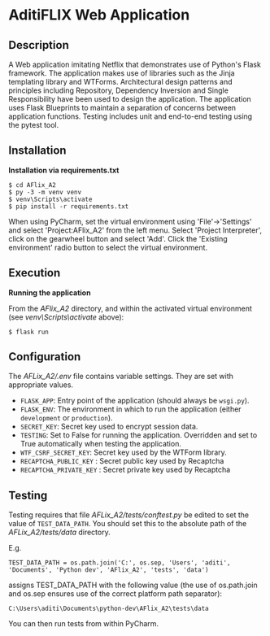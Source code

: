 # AditiFLIX Web Application

## Description

A Web application imitating Netflix that demonstrates use of Python's Flask framework. The application makes use of libraries such as the Jinja templating library and WTForms. Architectural design patterns and principles including Repository, Dependency Inversion and Single Responsibility have been used to design the application. The application uses Flask Blueprints to maintain a separation of concerns between application functions. Testing includes unit and end-to-end testing using the pytest tool. 

## Installation

**Installation via requirements.txt**

```shell
$ cd AFlix_A2
$ py -3 -m venv venv
$ venv\Scripts\activate
$ pip install -r requirements.txt
```

When using PyCharm, set the virtual environment using 'File'->'Settings' and select 'Project:AFlix_A2' from the left menu. Select 'Project Interpreter', click on the gearwheel button and select 'Add'. Click the 'Existing environment' radio button to select the virtual environment. 

## Execution

**Running the application**

From the *AFlix_A2* directory, and within the activated virtual environment (see *venv\Scripts\activate* above):

````shell
$ flask run
```` 


## Configuration

The *AFLix_A2/.env* file contains variable settings. They are set with appropriate values.

* `FLASK_APP`: Entry point of the application (should always be `wsgi.py`).
* `FLASK_ENV`: The environment in which to run the application (either `development` or `production`).
* `SECRET_KEY`: Secret key used to encrypt session data.
* `TESTING`: Set to False for running the application. Overridden and set to True automatically when testing the application.
* `WTF_CSRF_SECRET_KEY`: Secret key used by the WTForm library.
* `RECAPTCHA_PUBLIC_KEY` : Secret public key used by Recaptcha
* `RECAPTCHA_PRIVATE_KEY` : Secret private key used by Recaptcha

## Testing

Testing requires that file *AFLix_A2/tests/conftest.py* be edited to set the value of `TEST_DATA_PATH`. You should set this to the absolute path of the *AFLix_A2/tests/data* directory. 

E.g. 

`TEST_DATA_PATH = os.path.join('C:', os.sep, 'Users', 'aditi', 'Documents', 'Python dev', 'AFlix_A2', 'tests', 'data')`

assigns TEST_DATA_PATH with the following value (the use of os.path.join and os.sep ensures use of the correct platform path separator):

`C:\Users\aditi\Documents\python-dev\AFlix_A2\tests\data`

You can then run tests from within PyCharm.

